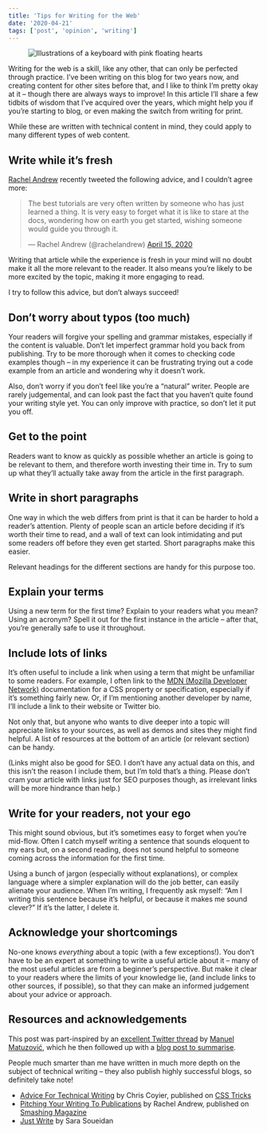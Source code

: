 ```yaml
---
title: 'Tips for Writing for the Web'
date: '2020-04-21'
tags: ['post', 'opinion', 'writing']
---
```


<figure>
  <img src="/tips-for-writing-for-the-web.svg" alt="Illustrations of a keyboard with pink floating hearts">
</figure>

Writing for the web is a skill, like any other, that can only be perfected through practice. I’ve been writing on this blog for two years now, and creating content for other sites before that, and I like to think I’m pretty okay at it – though there are always ways to improve! In this article I’ll share a few tidbits of wisdom that I’ve acquired over the years, which might help you if you’re starting to blog, or even making the switch from writing for print.

While these are written with technical content in mind, they could apply to many different types of web content.

## Write while it’s fresh

[Rachel Andrew](https://twitter.com/rachelandrew) recently tweeted the following advice, and I couldn’t agree more:

<blockquote class="twitter-tweet"><p lang="en" dir="ltr">The best tutorials are very often written by someone who has just learned a thing. It is very easy to forget what it is like to stare at the docs, wondering how on earth you get started, wishing someone would guide you through it.</p>&mdash; Rachel Andrew (@rachelandrew) <a href="https://twitter.com/rachelandrew/status/1250371683233431553?ref_src=twsrc%5Etfw">April 15, 2020</a></blockquote> <script async src="https://platform.twitter.com/widgets.js" charset="utf-8"></script>

Writing that article while the experience is fresh in your mind will no doubt make it all the more relevant to the reader. It also means you’re likely to be more excited by the topic, making it more engaging to read.

I try to follow this advice, but don’t always succeed!

## Don’t worry about typos (too much)

Your readers will forgive your spelling and grammar mistakes, especially if the content is valuable. Don’t let imperfect grammar hold you back from publishing. Try to be more thorough when it comes to checking code examples though – in my experience it can be frustrating trying out a code example from an article and wondering why it doesn’t work.

Also, don’t worry if you don’t feel like you’re a “natural” writer. People are rarely judgemental, and can look past the fact that you haven’t quite found your writing style yet. You can only improve with practice, so don’t let it put you off.

## Get to the point

Readers want to know as quickly as possible whether an article is going to be relevant to them, and therefore worth investing their time in. Try to sum up what they’ll actually take away from the article in the first paragraph.

## Write in short paragraphs

One way in which the web differs from print is that it can be harder to hold a reader’s attention. Plenty of people scan an article before deciding if it’s worth their time to read, and a wall of text can look intimidating and put some readers off before they even get started. Short paragraphs make this easier.

Relevant headings for the different sections are handy for this purpose too.

## Explain your terms

Using a new term for the first time? Explain to your readers what you mean? Using an acronym? Spell it out for the first instance in the article – after that, you’re generally safe to use it throughout.

## Include lots of links

It’s often useful to include a link when using a term that might be unfamiliar to some readers. For example, I often link to the [MDN (Mozilla Developer Network)](https://developer.mozilla.org/en-US/) documentation for a CSS property or specification, especially if it’s something fairly new. Or, if I’m mentioning another developer by name, I’ll include a link to their website or Twitter bio.

Not only that, but anyone who wants to dive deeper into a topic will appreciate links to your sources, as well as demos and sites they might find helpful. A list of resources at the bottom of an article (or relevant section) can be handy.

(Links might also be good for SEO. I don’t have any actual data on this, and this isn’t the reason I include them, but I’m told that’s a thing. Please don’t cram your article with links just for SEO purposes though, as irrelevant links will be more hindrance than help.)

## Write for your readers, not your ego

This might sound obvious, but it’s sometimes easy to forget when you’re mid-flow. Often I catch myself writing a sentence that sounds eloquent to my ears but, on a second reading, does not sound helpful to someone coming across the information for the first time.

Using a bunch of jargon (especially without explanations), or complex language where a simpler explanation will do the job better, can easily alienate your audience. When I’m writing, I frequently ask myself: “Am I writing this sentence because it’s helpful, or because it makes me sound clever?” If it’s the latter, I delete it.

## Acknowledge your shortcomings

No-one knows _everything_ about a topic (with a few exceptions!). You don’t have to be an expert at something to write a useful article about it – many of the most useful articles are from a beginner’s perspective. But make it clear to your readers where the limits of your knowledge lie, (and include links to other sources, if possible), so that they can make an informed judgement about your advice or approach.

## Resources and acknowledgements

This post was part-inspired by an [excellent Twitter thread](https://twitter.com/mmatuzo/status/1251857510186856449?s=20) by [Manuel Matuzović](https://twitter.com/mmatuzo), which he then followed up with a [blog post to summarise](https://www.matuzo.at/blog/blogging/).

People much smarter than me have written in much more depth on the subject of technical writing – they also publish highly successful blogs, so definitely take note!

- [Advice For Technical Writing](https://css-tricks.com/advice-for-technical-writing/) by Chris Coyier, published on [CSS Tricks](https://css-tricks.com)
- [Pitching Your Writing To Publications](https://www.smashingmagazine.com/2019/08/pitching-writing-publications/) by Rachel Andrew, published on [Smashing Magazine](https://www.smashingmagazine.com)
- [Just Write](https://www.sarasoueidan.com/desk/just-write/) by Sara Soueidan

